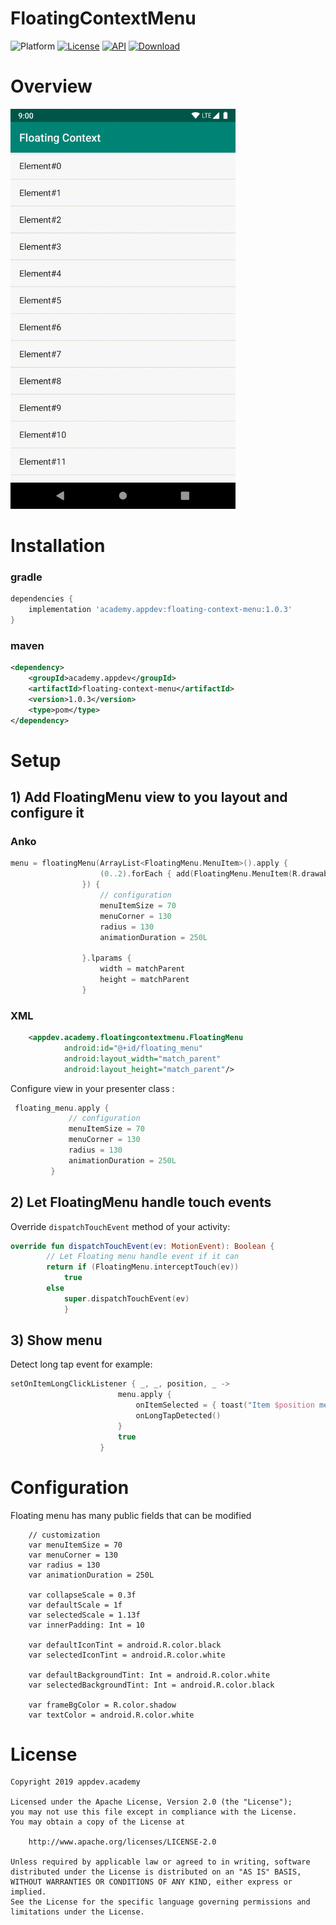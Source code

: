 # FloatingContextMenu

![Platform](http://img.shields.io/badge/platform-android-blue.svg?style=flat)
[![License](https://img.shields.io/badge/License-Apache%202.0-blue.svg)](https://opensource.org/licenses/Apache-2.0)
[![API](https://img.shields.io/badge/API-14%2B-blue.svg?style=flat)](https://android-arsenal.com/api?level=14)
[![Download](https://api.bintray.com/packages/staspetrenko/maven/floating-context-menu/images/download.svg)](https://bintray.com/staspetrenko/maven/floating-context-menu/_latestVersion)

# Overview
<img src="https://github.com/appdev-academy/floating-context-menu-android/blob/master/images/overview.gif" alt="Overview" width="360"/>

# Installation

### gradle
```groovy
dependencies {
    implementation 'academy.appdev:floating-context-menu:1.0.3'
}
```

### maven
``` xml
<dependency>
	<groupId>academy.appdev</groupId>
	<artifactId>floating-context-menu</artifactId>
	<version>1.0.3</version>
	<type>pom</type>
</dependency>
```

# Setup

## 1) Add FloatingMenu view to you layout and configure it

###  Anko

```kotlin
menu = floatingMenu(ArrayList<FloatingMenu.MenuItem>().apply {
                    (0..2).forEach { add(FloatingMenu.MenuItem(R.drawable.search_icon, "Option$it")) }
                }) {
                    // configuration
                    menuItemSize = 70
                    menuCorner = 130
                    radius = 130
                    animationDuration = 250L

                }.lparams {
                    width = matchParent
                    height = matchParent
                }
```

### XML

``` XML
    <appdev.academy.floatingcontextmenu.FloatingMenu
            android:id="@+id/floating_menu"
            android:layout_width="match_parent"
            android:layout_height="match_parent"/>
```

Configure view in your presenter class :
```kotlin
 floating_menu.apply {
             // configuration
             menuItemSize = 70
             menuCorner = 130
             radius = 130
             animationDuration = 250L
         }
```

## 2) Let FloatingMenu handle touch events

Override `dispatchTouchEvent` method of your activity:
```kotlin
override fun dispatchTouchEvent(ev: MotionEvent): Boolean {
        // Let Floating menu handle event if it can
        return if (FloatingMenu.interceptTouch(ev))
            true
        else
            super.dispatchTouchEvent(ev)
            }
```

## 3) Show menu

Detect long tap event for example:
```kotlin
setOnItemLongClickListener { _, _, position, _ ->
                        menu.apply {
                            onItemSelected = { toast("Item $position menu option $it") }
                            onLongTapDetected()
                        }
                        true
                    }
```
# Configuration

Floating menu has many public fields that can be modified

```
    // customization
    var menuItemSize = 70
    var menuCorner = 130
    var radius = 130
    var animationDuration = 250L

    var collapseScale = 0.3f
    var defaultScale = 1f
    var selectedScale = 1.13f
    var innerPadding: Int = 10

    var defaultIconTint = android.R.color.black
    var selectedIconTint = android.R.color.white

    var defaultBackgroundTint: Int = android.R.color.white
    var selectedBackgroundTint: Int = android.R.color.black

    var frameBgColor = R.color.shadow
    var textColor = android.R.color.white
```

# License

```
Copyright 2019 appdev.academy

Licensed under the Apache License, Version 2.0 (the "License");
you may not use this file except in compliance with the License.
You may obtain a copy of the License at

    http://www.apache.org/licenses/LICENSE-2.0

Unless required by applicable law or agreed to in writing, software
distributed under the License is distributed on an "AS IS" BASIS,
WITHOUT WARRANTIES OR CONDITIONS OF ANY KIND, either express or implied.
See the License for the specific language governing permissions and
limitations under the License.
```